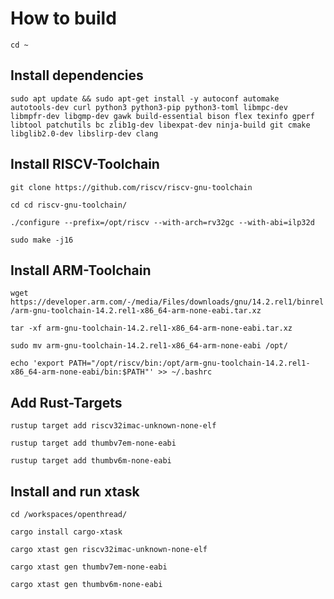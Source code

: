 # How to build

`cd ~`

## Install dependencies
`sudo apt update && sudo apt-get install -y autoconf automake autotools-dev curl python3 python3-pip python3-toml libmpc-dev libmpfr-dev libgmp-dev gawk build-essential bison flex texinfo gperf libtool patchutils bc zlib1g-dev libexpat-dev ninja-build git cmake libglib2.0-dev libslirp-dev clang`

## Install RISCV-Toolchain

`git clone https://github.com/riscv/riscv-gnu-toolchain`

`cd cd riscv-gnu-toolchain/`

`./configure --prefix=/opt/riscv --with-arch=rv32gc --with-abi=ilp32d`

`sudo make -j16`

## Install ARM-Toolchain

`wget https://developer.arm.com/-/media/Files/downloads/gnu/14.2.rel1/binrel/arm-gnu-toolchain-14.2.rel1-x86_64-arm-none-eabi.tar.xz`

`tar -xf arm-gnu-toolchain-14.2.rel1-x86_64-arm-none-eabi.tar.xz`

`sudo mv arm-gnu-toolchain-14.2.rel1-x86_64-arm-none-eabi /opt/`

`echo 'export PATH="/opt/riscv/bin:/opt/arm-gnu-toolchain-14.2.rel1-x86_64-arm-none-eabi/bin:$PATH"' >> ~/.bashrc`

## Add Rust-Targets

`rustup target add riscv32imac-unknown-none-elf`

`rustup target add thumbv7em-none-eabi`

`rustup target add thumbv6m-none-eabi`

## Install and run xtask

`cd /workspaces/openthread/`


`cargo install cargo-xtask`

`cargo xtast gen riscv32imac-unknown-none-elf`

`cargo xtast gen thumbv7em-none-eabi`

`cargo xtast gen thumbv6m-none-eabi`
